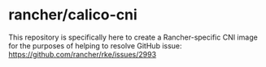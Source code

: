 # rancher/calico-cni

This repository is specifically here to create a Rancher-specific CNI image for the purposes of helping to resolve GitHub issue: https://github.com/rancher/rke/issues/2993
